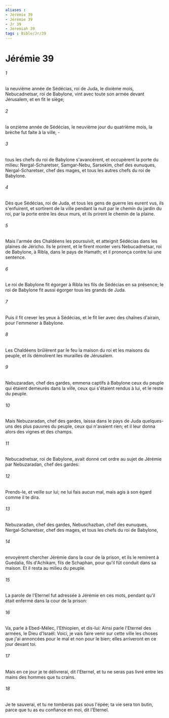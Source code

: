 ```yaml
---
aliases : 
- Jérémie 39
- Jérémie 39
- Jr 39
- Jeremiah 39
tags : Bible/Jr/39
---
```


# Jérémie 39

###### 1
la neuvième année de Sédécias, roi de Juda, le dixième mois, Nebucadnetsar, roi de Babylone, vint avec toute son armée devant Jérusalem, et en fit le siège;
###### 2
la onzième année de Sédécias, le neuvième jour du quatrième mois, la brèche fut faite à la ville, -
###### 3
tous les chefs du roi de Babylone s'avancèrent, et occupèrent la porte du milieu: Nergal-Scharetser, Samgar-Nebu, Sarsekim, chef des eunuques, Nergal-Scharetser, chef des mages, et tous les autres chefs du roi de Babylone.
###### 4
Dès que Sédécias, roi de Juda, et tous les gens de guerre les eurent vus, ils s'enfuirent, et sortirent de la ville pendant la nuit par le chemin du jardin du roi, par la porte entre les deux murs, et ils prirent le chemin de la plaine.
###### 5
Mais l'armée des Chaldéens les poursuivit, et atteignit Sédécias dans les plaines de Jéricho. Ils le prirent, et le firent monter vers Nebucadnetsar, roi de Babylone, à Ribla, dans le pays de Hamath; et il prononça contre lui une sentence.
###### 6
Le roi de Babylone fit égorger à Ribla les fils de Sédécias en sa présence; le roi de Babylone fit aussi égorger tous les grands de Juda.
###### 7
Puis il fit crever les yeux à Sédécias, et le fit lier avec des chaînes d'airain, pour l'emmener à Babylone.
###### 8
Les Chaldéens brûlèrent par le feu la maison du roi et les maisons du peuple, et ils démolirent les murailles de Jérusalem.
###### 9
Nebuzaradan, chef des gardes, emmena captifs à Babylone ceux du peuple qui étaient demeurés dans la ville, ceux qui s'étaient rendus à lui, et le reste du peuple.
###### 10
Mais Nebuzaradan, chef des gardes, laissa dans le pays de Juda quelques-uns des plus pauvres du peuple, ceux qui n'avaient rien; et il leur donna alors des vignes et des champs.
###### 11
Nebucadnetsar, roi de Babylone, avait donné cet ordre au sujet de Jérémie par Nebuzaradan, chef des gardes:
###### 12
Prends-le, et veille sur lui; ne lui fais aucun mal, mais agis à son égard comme il te dira.
###### 13
Nebuzaradan, chef des gardes, Nebuschazban, chef des eunuques, Nergal-Scharetser, chef des mages, et tous les chefs du roi de Babylone,
###### 14
envoyèrent chercher Jérémie dans la cour de la prison, et ils le remirent à Guedalia, fils d'Achikam, fils de Schaphan, pour qu'il fût conduit dans sa maison. Et il resta au milieu du peuple.
###### 15
La parole de l'Eternel fut adressée à Jérémie en ces mots, pendant qu'il était enfermé dans la cour de la prison:
###### 16
Va, parle à Ebed-Mélec, l'Ethiopien, et dis-lui: Ainsi parle l'Eternel des armées, le Dieu d'Israël: Voici, je vais faire venir sur cette ville les choses que j'ai annoncées pour le mal et non pour le bien; elles arriveront en ce jour devant toi.
###### 17
Mais en ce jour je te délivrerai, dit l'Eternel, et tu ne seras pas livré entre les mains des hommes que tu crains.
###### 18
Je te sauverai, et tu ne tomberas pas sous l'épée; ta vie sera ton butin, parce que tu as eu confiance en moi, dit l'Eternel.
